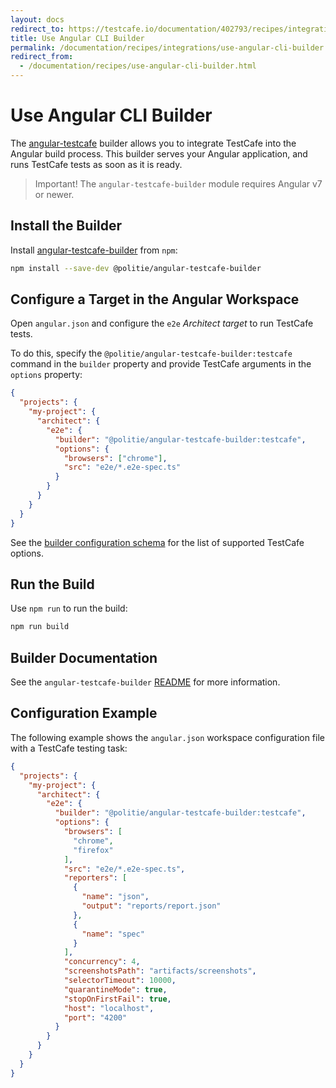 ```yaml
---
layout: docs
redirect_to: https://testcafe.io/documentation/402793/recipes/integrations/use-angular-cli-builder
title: Use Angular CLI Builder
permalink: /documentation/recipes/integrations/use-angular-cli-builder.html
redirect_from:
  - /documentation/recipes/use-angular-cli-builder.html
---
```

# Use Angular CLI Builder

The [angular-testcafe](https://github.com/politie/angular-testcafe) builder allows you to integrate TestCafe into the Angular build process. This builder serves your Angular application, and runs TestCafe tests as soon as it is ready.

> Important! The `angular-testcafe-builder` module requires Angular v7 or newer.

## Install the Builder

Install [angular-testcafe-builder](https://github.com/politie/angular-testcafe) from `npm`:

```sh
npm install --save-dev @politie/angular-testcafe-builder
```

## Configure a Target in the Angular Workspace

Open `angular.json` and configure the `e2e` *Architect target* to run TestCafe tests.

To do this, specify the `@politie/angular-testcafe-builder:testcafe` command in the `builder` property and provide TestCafe arguments in the `options` property:

```json
{
  "projects": {
    "my-project": {
      "architect": {
        "e2e": {
          "builder": "@politie/angular-testcafe-builder:testcafe",
          "options": {
            "browsers": ["chrome"],
            "src": "e2e/*.e2e-spec.ts"
          }
        }
      }
    }
  }
}
```

See the [builder configuration schema](https://github.com/politie/angular-testcafe/blob/master/src/testcafe/schema.json) for the list of supported TestCafe options.

## Run the Build

Use `npm run` to run the build:

```sh
npm run build
```

## Builder Documentation

See the `angular-testcafe-builder` [README](https://github.com/politie/angular-testcafe/blob/master/README.md) for more information.

## Configuration Example

The following example shows the `angular.json` workspace configuration file with a TestCafe testing task:

```json
{
  "projects": {
    "my-project": {
      "architect": {
        "e2e": {
          "builder": "@politie/angular-testcafe-builder:testcafe",
          "options": {
            "browsers": [
              "chrome",
              "firefox"
            ],
            "src": "e2e/*.e2e-spec.ts",
            "reporters": [
              {
                "name": "json",
                "output": "reports/report.json"
              },
              {
                "name": "spec"
              }
            ],
            "concurrency": 4,
            "screenshotsPath": "artifacts/screenshots",
            "selectorTimeout": 10000,
            "quarantineMode": true,
            "stopOnFirstFail": true,
            "host": "localhost",
            "port": "4200"
          }
        }
      }
    }
  }
}
```
